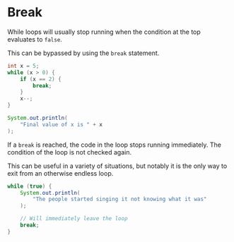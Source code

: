# Break

While loops will usually stop running when the condition at the top evaluates
to `false`.

This can be bypassed by using the `break` statement.

```java
int x = 5;
while (x > 0) {
    if (x == 2) {
        break;
    }
    x--;
}

System.out.println(
    "Final value of x is " + x
);
```

If a `break` is reached, the code in the loop stops running immediately.
The condition of the loop is not checked again.

This can be useful in a variety of situations, but notably it is the only way to exit
from an otherwise endless loop.

```java
while (true) {
    System.out.println(
        "The people started singing it not knowing what it was"
    );

    // Will immediately leave the loop
    break;
}
```
